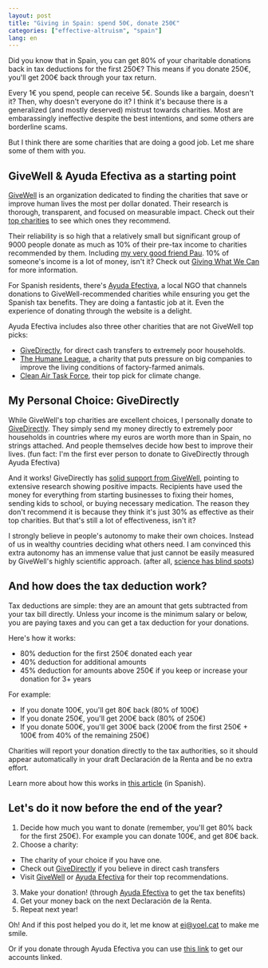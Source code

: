 ```yaml
---
layout: post
title: "Giving in Spain: spend 50€, donate 250€"
categories: ["effective-altruism", "spain"]
lang: en
---
```


Did you know that in Spain, you can get 80% of your charitable donations back in tax deductions for the first 250€? This means if you donate 250€, you'll get 200€ back through your tax return. 

Every 1€ you spend, people can receive 5€. Sounds like a bargain, doesn't it? Then, why doesn't everyone do it? 
I think it's because there is a generalized (and mostly deserved) mistrust towards charities. Most are embarassingly ineffective despite the best intentions, and some others are borderline scams.

But I think there are some charities that are doing a good job. Let me share some of them with you.

## GiveWell & Ayuda Efectiva as a starting point

[GiveWell](https://www.givewell.org/) is an organization dedicated to finding the charities that save or improve human lives the most per dollar donated. Their research is thorough, transparent, and focused on measurable impact. Check out their [top charities](https://www.givewell.org/charities/top-charities) to see which ones they recommend.

Their reliability is so high that a relatively small but significant group of 9000 people donate as much as 10% of their pre-tax income to charities recommended by them. Including <a href="https://www.linkedin.com/in/pau-not-paul">my very good friend Pau</a>. 10% of someone's income is a lot of money, isn't it? Check out [Giving What We Can](https://www.givingwhatwecan.org/pledge) for more information.

For Spanish residents, there's [Ayuda Efectiva](https://ayudaefectiva.org/), a local NGO that channels donations to GiveWell-recommended charities while ensuring you get the Spanish tax benefits. They are doing a fantastic job at it. Even the experience of donating through the website is a delight.

Ayuda Efectiva includes also three other charities that are not GiveWell top picks:
- [GiveDirectly](https://www.givedirectly.org/), for direct cash transfers to extremely poor households.
- [The Humane League](https://www.thehumaneleague.org/), a charity that puts pressure on big companies to improve the living conditions of factory-farmed animals.
- [Clean Air Task Force](https://www.cleanairtaskforce.org/), their top pick for climate change.

## My Personal Choice: GiveDirectly

While GiveWell's top charities are excellent choices, I personally donate to [GiveDirectly](https://www.givedirectly.org/). They simply send my money directly to extremely poor households in countries where my euros are worth more than in Spain, no strings attached. And people themselves decide how best to improve their lives. (fun fact: I'm the first ever person to donate to GiveDirectly through Ayuda Efectiva)

And it works! GiveDirectly has [solid support from GiveWell](https://www.givewell.org/charities/give-directly/all-content), pointing to extensive research showing positive impacts. Recipients have used the money for everything from starting businesses to fixing their homes, sending kids to school, or buying necessary medication. The reason they don't recommend it is because they think it's just 30% as effective as their top charities. But that's still a lot of effectiveness, isn't it?

I strongly believe in people's autonomy to make their own choices. Instead of us in wealthy countries deciding what others need. I am convinced this extra autonomy has an immense value that just cannot be easily measured by GiveWell's highly scientific approach. (after all, [science has blind spots](https://www.happyscribe.com/transcriptions/c88b05e048854a6db4a2713a34e2c4ef/edit?position=9801))

## And how does the tax deduction work?

Tax deductions are simple: they are an amount that gets subtracted from your tax bill directly. Unless your income is the minimum salary or below, you are paying taxes and you can get a tax deduction for your donations.

Here's how it works:
- 80% deduction for the first 250€ donated each year
- 40% deduction for additional amounts
- 45% deduction for amounts above 250€ if you keep or increase your donation for 3+ years

For example:
- If you donate 100€, you'll get 80€ back (80% of 100€)
- If you donate 250€, you'll get 200€ back (80% of 250€)
- If you donate 500€, you'll get 300€ back (200€ from the first 250€ + 100€ from 40% of the remaining 250€)

Charities will report your donation directly to the tax authorities, so it should appear automatically in your draft Declaración de la Renta and be no extra effort.

Learn more about how this works in [this article](https://ayudaefectiva.org/deduccion-fiscal-donativos) (in Spanish).


## Let's do it now before the end of the year?

1. Decide how much you want to donate (remember, you'll get 80% back for the first 250€). For example you can donate 100€, and get 80€ back.
2. Choose a charity:
  - The charity of your choice if you have one. 
  - Check out [GiveDirectly](https://www.givedirectly.org/) if you believe in direct cash transfers
  - Visit [GiveWell](https://www.givewell.org/top-charities) or [Ayuda Efectiva](https://ayudaefectiva.org/programas) for their top recommendations.
3. Make your donation! (through [Ayuda Efectiva](https://ayudaefectiva.org/) to get the tax benefits)
4. Get your money back on the next Declaración de la Renta.
5. Repeat next year!

Oh! And if this post helped you do it, let me know at [ei@yoel.cat](mailto:ei@yoel.cat) to make me smile.

Or if you donate through Ayuda Efectiva you can use [this link](https://ayudaefectiva.org/u/rckzxw) to get our accounts linked.
